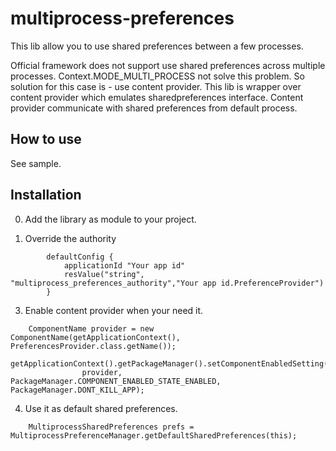 multiprocess-preferences
=======================

This lib allow you to use shared preferences between a few processes.

   Official framework does not support use shared preferences across multiple processes. Context.MODE_MULTI_PROCESS not solve this problem. So solution for this case is - use content provider. This lib is wrapper over content provider which emulates sharedpreferences interface. Content provider communicate with shared preferences from default process.

## How to use

See sample.

## Installation
0) Add the library as module to your project.

1) Override the authority

```
    	defaultConfig {
        	applicationId "Your app id"
        	resValue("string", "multiprocess_preferences_authority","Your app id.PreferenceProvider")
    	}
```
3) Enable content provider when your need it.
```
	ComponentName provider = new ComponentName(getApplicationContext(), PreferencesProvider.class.getName());
        getApplicationContext().getPackageManager().setComponentEnabledSetting(
                provider, PackageManager.COMPONENT_ENABLED_STATE_ENABLED, PackageManager.DONT_KILL_APP);
```
4) Use it as default shared preferences.
```
	MultiprocessSharedPreferences prefs = MultiprocessPreferenceManager.getDefaultSharedPreferences(this);
```
